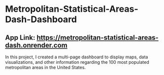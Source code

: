 # Metropolitan-Statistical-Areas-Dash-Dashboard
## App Link:  https://metropolitan-statistical-areas-dash.onrender.com

In this project, I created a multi-page dashboard to display maps, data visualizations, and other information regarding the 100 most populated metropolitan areas in the United States. 

